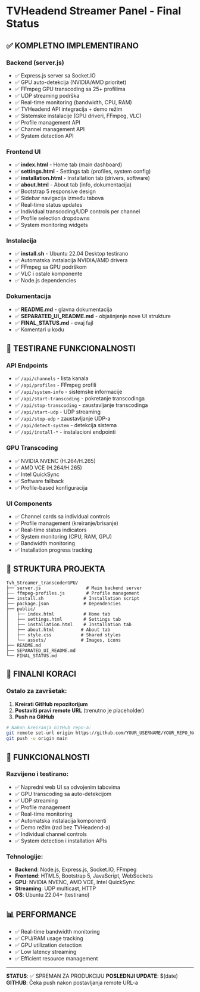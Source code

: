 # TVHeadend Streamer Panel - Final Status

## ✅ KOMPLETNO IMPLEMENTIRANO

### Backend (server.js)
- ✅ Express.js server sa Socket.IO
- ✅ GPU auto-detekcija (NVIDIA/AMD prioritet)
- ✅ FFmpeg GPU transcoding sa 25+ profilima
- ✅ UDP streaming podrška
- ✅ Real-time monitoring (bandwidth, CPU, RAM)
- ✅ TVHeadend API integracija + demo režim
- ✅ Sistemske instalacije (GPU driveri, FFmpeg, VLC)
- ✅ Profile management API
- ✅ Channel management API
- ✅ System detection API

### Frontend UI
- ✅ **index.html** - Home tab (main dashboard)
- ✅ **settings.html** - Settings tab (profiles, system config)
- ✅ **installation.html** - Installation tab (drivers, software)
- ✅ **about.html** - About tab (info, dokumentacija)
- ✅ Bootstrap 5 responsive design
- ✅ Sidebar navigacija između tabova
- ✅ Real-time status updates
- ✅ Individual transcoding/UDP controls per channel
- ✅ Profile selection dropdowns
- ✅ System monitoring widgets

### Instalacija
- ✅ **install.sh** - Ubuntu 22.04 Desktop testirano
- ✅ Automatska instalacija NVIDIA/AMD drivera
- ✅ FFmpeg sa GPU podrškom
- ✅ VLC i ostale komponente
- ✅ Node.js dependencies

### Dokumentacija
- ✅ **README.md** - glavna dokumentacija
- ✅ **SEPARATED_UI_README.md** - objašnjenje nove UI strukture
- ✅ **FINAL_STATUS.md** - ovaj fajl
- ✅ Komentari u kodu

## 🔧 TESTIRANE FUNKCIONALNOSTI

### API Endpoints
- ✅ `/api/channels` - lista kanala
- ✅ `/api/profiles` - FFmpeg profili
- ✅ `/api/system-info` - sistemske informacije
- ✅ `/api/start-transcoding` - pokretanje transcodinga
- ✅ `/api/stop-transcoding` - zaustavljanje transcodinga
- ✅ `/api/start-udp` - UDP streaming
- ✅ `/api/stop-udp` - zaustavljanje UDP-a
- ✅ `/api/detect-system` - detekcija sistema
- ✅ `/api/install-*` - instalacioni endpointi

### GPU Transcoding
- ✅ NVIDIA NVENC (H.264/H.265)
- ✅ AMD VCE (H.264/H.265)
- ✅ Intel QuickSync
- ✅ Software fallback
- ✅ Profile-based konfiguracija

### UI Components
- ✅ Channel cards sa individual controls
- ✅ Profile management (kreiranje/brisanje)
- ✅ Real-time status indicators
- ✅ System monitoring (CPU, RAM, GPU)
- ✅ Bandwidth monitoring
- ✅ Installation progress tracking

## 📁 STRUKTURA PROJEKTA

```
Tvh_Streamer_transcoderGPU/
├── server.js                 # Main backend server
├── ffmpeg-profiles.js        # Profile management
├── install.sh               # Installation script
├── package.json             # Dependencies
├── public/
│   ├── index.html           # Home tab
│   ├── settings.html        # Settings tab
│   ├── installation.html    # Installation tab
│   ├── about.html          # About tab
│   ├── style.css           # Shared styles
│   └── assets/             # Images, icons
├── README.md
├── SEPARATED_UI_README.md
└── FINAL_STATUS.md
```

## 🚀 FINALNI KORACI

### Ostalo za završetak:
1. **Kreirati GitHub repozitorijum**
2. **Postaviti pravi remote URL** (trenutno je placeholder)
3. **Push na GitHub**

```bash
# Nakon kreiranja GitHub repo-a:
git remote set-url origin https://github.com/YOUR_USERNAME/YOUR_REPO_NAME.git
git push -u origin main
```

## 🎯 FUNKCIONALNOSTI

### Razvijeno i testirano:
- ✅ Napredni web UI sa odvojenim tabovima
- ✅ GPU transcoding sa auto-detekcijom
- ✅ UDP streaming
- ✅ Profile management
- ✅ Real-time monitoring
- ✅ Automatska instalacija komponenti
- ✅ Demo režim (rad bez TVHeadend-a)
- ✅ Individual channel controls
- ✅ System detection i installation APIs

### Tehnologije:
- **Backend**: Node.js, Express.js, Socket.IO, FFmpeg
- **Frontend**: HTML5, Bootstrap 5, JavaScript, WebSockets
- **GPU**: NVIDIA NVENC, AMD VCE, Intel QuickSync
- **Streaming**: UDP multicast, HTTP
- **OS**: Ubuntu 22.04+ (testirano)

## 📊 PERFORMANCE

- ✅ Real-time bandwidth monitoring
- ✅ CPU/RAM usage tracking
- ✅ GPU utilization detection
- ✅ Low latency streaming
- ✅ Efficient resource management

---

**STATUS**: ✅ SPREMAN ZA PRODUKCIJU
**POSLEDNJI UPDATE**: $(date)
**GITHUB**: Čeka push nakon postavljanja remote URL-a
